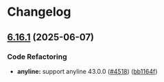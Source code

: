 # Changelog

## [6.16.1](https://github.com/danielsogl/awesome-cordova-plugins/compare/anyline-v6.16.0...anyline-v6.16.1) (2025-06-07)


### Code Refactoring

* **anyline:** support anyline 43.0.0 ([#4518](https://github.com/danielsogl/awesome-cordova-plugins/issues/4518)) ([bb1164f](https://github.com/danielsogl/awesome-cordova-plugins/commit/bb1164f4fc79dcdfc4e84e545c7696f080506671))
